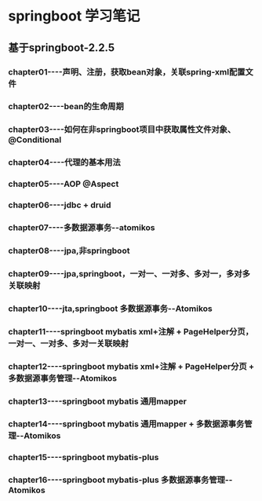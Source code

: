 # springboot 学习笔记
## 基于springboot-2.2.5
### chapter01----声明、注册，获取bean对象，关联spring-xml配置文件
### chapter02----bean的生命周期
### chapter03----如何在非springboot项目中获取属性文件对象、@Conditional
### chapter04----代理的基本用法
### chapter05----AOP @Aspect
### chapter06----jdbc + druid
### chapter07----多数据源事务--atomikos
### chapter08----jpa,非springboot
### chapter09----jpa,springboot，一对一、一对多、多对一，多对多关联映射
### chapter10----jta,springboot 多数据源事务--Atomikos
### chapter11----springboot mybatis xml+注解 + PageHelper分页，一对一、一对多、多对一关联映射
### chapter12----springboot mybatis xml+注解 + PageHelper分页 + 多数据源事务管理--Atomikos
### chapter13----springboot mybatis 通用mapper
### chapter14----springboot mybatis 通用mapper + 多数据源事务管理--Atomikos
### chapter15----springboot mybatis-plus
### chapter16----springboot mybatis-plus 多数据源事务管理--Atomikos
